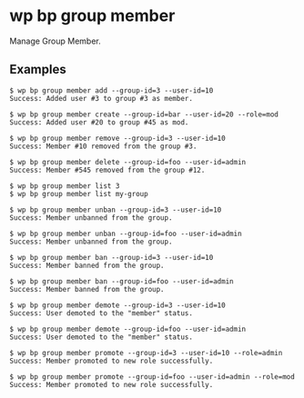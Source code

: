 #	wp bp group member

Manage Group Member.

## Examples

	$ wp bp group member add --group-id=3 --user-id=10
	Success: Added user #3 to group #3 as member.

	$ wp bp group member create --group-id=bar --user-id=20 --role=mod
	Success: Added user #20 to group #45 as mod.

	$ wp bp group member remove --group-id=3 --user-id=10
	Success: Member #10 removed from the group #3.

	$ wp bp group member delete --group-id=foo --user-id=admin
	Success: Member #545 removed from the group #12.

	$ wp bp group member list 3
	$ wp bp group member list my-group

	$ wp bp group member unban --group-id=3 --user-id=10
	Success: Member unbanned from the group.

	$ wp bp group member unban --group-id=foo --user-id=admin
	Success: Member unbanned from the group.

	$ wp bp group member ban --group-id=3 --user-id=10
	Success: Member banned from the group.

	$ wp bp group member ban --group-id=foo --user-id=admin
	Success: Member banned from the group.

	$ wp bp group member demote --group-id=3 --user-id=10
	Success: User demoted to the "member" status.

	$ wp bp group member demote --group-id=foo --user-id=admin
	Success: User demoted to the "member" status.

	$ wp bp group member promote --group-id=3 --user-id=10 --role=admin
	Success: Member promoted to new role successfully.

	$ wp bp group member promote --group-id=foo --user-id=admin --role=mod
	Success: Member promoted to new role successfully.
